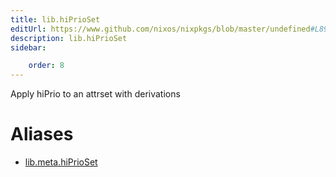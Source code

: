 ```yaml
---
title: lib.hiPrioSet
editUrl: https://www.github.com/nixos/nixpkgs/blob/master/undefined#L89C15
description: lib.hiPrioSet
sidebar:

    order: 8
---
```


Apply hiPrio to an attrset with derivations


# Aliases

- [lib.meta.hiPrioSet](/nix-doc-comments/reference/lib/meta/lib-meta-hiprioset)


